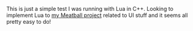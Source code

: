 This is just a simple test I was running with Lua in C++. Looking to implement Lua to [my Meatball project](https://github.com/SuadoCowboy/Meatball/) related to UI stuff and it seems all pretty easy to do!